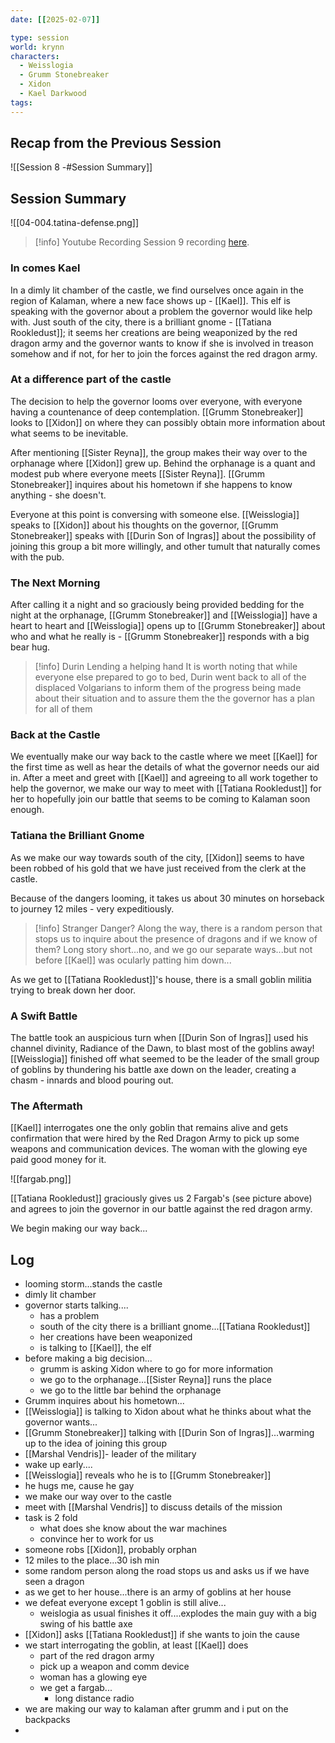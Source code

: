 ```yaml
---
date: [[2025-02-07]]

type: session
world: krynn
characters:
  - Weisslogia
  - Grumm Stonebreaker
  - Xidon
  - Kael Darkwood
tags:
---
```

## Recap from the Previous Session
![[Session 8 -#Session Summary]]

## Session Summary

![[04-004.tatina-defense.png]]

> [!info] Youtube Recording
> Session 9 recording [here](https://www.youtube.com/watch?v=G5u2BcsN_uQ&list=PLCfCvyWIxeARkZRANjeLqvPPu1b1ssyEc&index=2). 

### In comes Kael

In a dimly lit chamber of the castle, we find ourselves once again in the region of Kalaman, where a new face shows up - [[Kael]]. This elf is speaking with the governor about a problem the governor would like help with. Just south of the city, there is a brilliant gnome - [[Tatiana Rookledust]]; it seems her creations are being weaponized by the red dragon army and the governor wants to know if she is involved in treason somehow and if not, for her to join the forces against the red dragon army.

### At a difference part of the castle

The decision to help the governor looms over everyone, with everyone having a countenance of deep contemplation. [[Grumm Stonebreaker]] looks to [[Xidon]] on where they can possibly obtain more information about what seems to be inevitable. 

After mentioning [[Sister Reyna]], the group makes their way over to the orphanage where [[Xidon]] grew up. Behind the orphanage is a quant and modest pub where everyone meets [[Sister Reyna]]. [[Grumm Stonebreaker]] inquires about his hometown if she happens to know anything - she doesn't. 

Everyone at this point is conversing with someone else. [[Weisslogia]] speaks to [[Xidon]] about his thoughts on the governor, [[Grumm Stonebreaker]] speaks with [[Durin Son of Ingras]] about the possibility of joining this group a bit more willingly, and other tumult that naturally comes with the pub. 

### The Next Morning

After calling it a night and so graciously being provided bedding for the night at the orphanage, [[Grumm Stonebreaker]] and [[Weisslogia]] have a heart to heart and [[Weisslogia]] opens up to [[Grumm Stonebreaker]] about who and what he really is - [[Grumm Stonebreaker]] responds with a big bear hug. 

> [!info] Durin Lending a helping hand
> It is worth noting that while everyone else prepared to go to bed, Durin went back to all of the displaced Volgarians to inform them of the progress being made about their situation and to assure them the the governor has a plan for all of them

### Back at the Castle

We eventually make our way back to the castle where we meet [[Kael]] for the first time as well as hear the details of what the governor needs our aid in. After a meet and greet with [[Kael]] and agreeing to all work together to help the governor, we make our way to meet with [[Tatiana Rookledust]] for her to hopefully join our battle that seems to be coming to Kalaman soon enough. 

### Tatiana the Brilliant Gnome

As we make our way towards south of the city, [[Xidon]] seems to have been robbed of his gold that we have just received from the clerk at the castle. 

Because of the dangers looming, it takes us about 30 minutes on horseback to journey 12 miles - very expeditiously. 

>[!info] Stranger Danger?
>Along the way, there is a random person that stops us to inquire about the presence of dragons and if we know of them? Long story short...no, and we go our separate ways...but not before [[Kael]] was ocularly patting him down...

As we get to [[Tatiana Rookledust]]'s house, there is a small goblin militia trying to break down her door. 

### A Swift Battle

The battle took an auspicious turn when [[Durin Son of Ingras]] used his channel divinity, Radiance of the Dawn, to blast most of the goblins away! [[Weisslogia]] finished off what seemed to be the leader of the small group of goblins by thundering his battle axe down on the leader, creating a chasm - innards and blood pouring out. 

### The Aftermath

[[Kael]] interrogates one the only goblin that remains alive and gets confirmation that were hired by the Red Dragon Army to pick up some weapons and communication devices. The woman with the glowing eye paid good money for it. 

![[fargab.png]]

[[Tatiana Rookledust]] graciously gives us 2 Fargab's (see picture above) and agrees to join the governor in our battle against the red dragon army. 

We begin making our way back...


## Log

- looming storm...stands the castle
- dimly lit chamber
- governor starts talking....
	- has a problem
	- south of the city there is a brilliant gnome...[[Tatiana Rookledust]]
	- her creations have been weaponized
	- is talking to [[Kael]], the elf
- before making a big decision...
	- grumm is asking Xidon where to go for more information
	- we go to the orphanage...[[Sister Reyna]] runs the place
	- we go to the little bar behind the orphanage
- Grumm inquires about his hometown...
- [[Weisslogia]] is talking to Xidon about what he thinks about what the governor wants...
- [[Grumm Stonebreaker]] talking with [[Durin Son of Ingras]]...warming up to the idea of joining this group
- [[Marshal Vendris]]- leader of the military
- wake up early....
- [[Weisslogia]] reveals who he is to [[Grumm Stonebreaker]]
- he hugs me, cause he gay
- we make our way over to the castle
- meet with [[Marshal Vendris]] to discuss details of the mission
- task is 2 fold
	- what does she know about the war machines
	- convince her to work for us 
- someone robs [[Xidon]], probably orphan
- 12 miles to the place...30 ish min
- some random person along the road stops us and asks us if we have seen a dragon
- as we get to her house...there is an army of goblins at her house
- we defeat everyone except 1 goblin is still alive...
	- weislogia as usual finishes it off....explodes the main guy with a big swing of his battle axe
- [[Xidon]] asks [[Tatiana Rookledust]] if she wants to join the cause
- we start interrogating the goblin, at least [[Kael]] does
	- part of the red dragon army
	- pick up a weapon and comm device
	- woman has a glowing eye
	- we get a fargab...
		- long distance radio
- we are making our way to kalaman after grumm and i put on the backpacks
-                                                                                                                                                                                                                                                                                                                                                                                                                                          